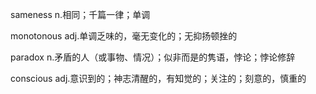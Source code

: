 sameness   n.相同；千篇一律；单调  

monotonous  adj.单调乏味的，毫无变化的；无抑扬顿挫的

paradox  n.矛盾的人（或事物、情况）；似非而是的隽语，悖论；悖论修辞

conscious  adj.意识到的；神志清醒的，有知觉的；关注的；刻意的，慎重的
